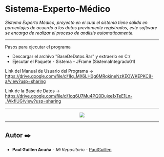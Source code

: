 # Sistema-Experto-Médico

_Sistema Experto Médico, proyecto en el cual el sistema tiene salida en porcentajes de acuerdo a los datos previamente registrados, este software se encarga de 
realizar el proceso de análisis automaticamente._

---

Pasos para ejecutar el programa
 * Descargar el archivo "BaseDeDatos.Rar" y extraerlo en C:/ 
 * Ejecutar el Paquete - Sistema - JFrame (SistemaIntegrado01) 

Link del Manual de Usuario del Programa -> https://drive.google.com/file/d/1Ig_MX6LH0g6MRqkineNzKEOWKEPKC8-a/view?usp=sharing

Link de la Base de Datos -> https://drive.google.com/file/d/1oq6U7Mu4PQ0Dujxe1xTeE1Ln-_WkfIUG/view?usp=sharing

---

<p align="center">
  <img src="https://i.postimg.cc/2SCpPycN/probando.png"/>
</p>

---

## Autor ✒️

* **Paul Guillen Acuña** - *Mi Repositorio* - [PaulGuillen](https://github.com/PaulGuillen?tab=repositories)

